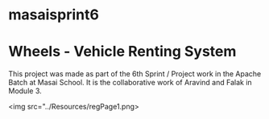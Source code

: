 # masaisprint6

# Wheels - Vehicle Renting System
This project was made as part of the 6th Sprint / Project work in the Apache Batch at Masai School. It is the collaborative work of Aravind and Falak in Module 3.

<img src="../Resources/regPage1.png>